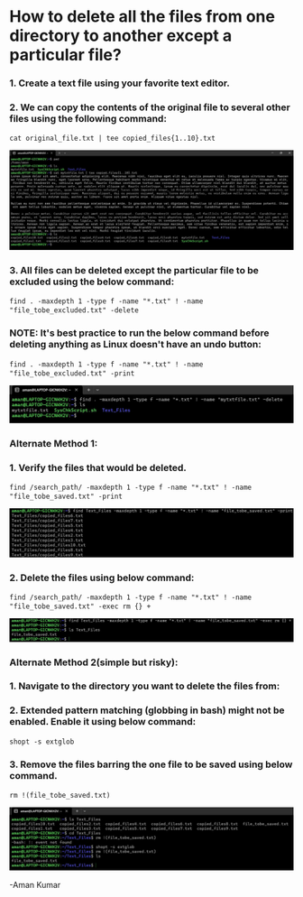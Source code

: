 # How to delete all the files from one directory to another except a particular file?

### 1. Create a text file using your favorite text editor.
### 2. We can copy the contents of the original file to several other files using the following command:
```
cat original_file.txt | tee copied_files{1..10}.txt 
```
![](https://github.com/amancs1422/Practice_Linux/blob/main/Images/Create_txt_file.jpg)<br>
### 3. All files can be deleted except the particular file to be excluded using the below command:
```
find . -maxdepth 1 -type f -name "*.txt" ! -name "file_tobe_excluded.txt" -delete
```
### NOTE: It's best practice to run the below command before deleting anything as Linux doesn't have an undo button:
```
find . -maxdepth 1 -type f -name "*.txt" ! -name "file_tobe_excluded.txt" -print
```
![](https://github.com/amancs1422/Practice_Linux/blob/main/Images/Del_files_excl_one.jpg)<br>
### Alternate Method 1:
### 1. Verify the files that would be deleted.
```
find /search_path/ -maxdepth 1 -type f -name "*.txt" ! -name "file_tobe_saved.txt" -print
```
![](https://github.com/amancs1422/Practice_Linux/blob/main/Images/PrintAlt_Del_files_excl_one.jpg)<br>
### 2. Delete the files using below command:
```
find /search_path/ -maxdepth 1 -type f -name "*.txt" ! -name "file_tobe_saved.txt" -exec rm {} +
```
![](https://github.com/amancs1422/Practice_Linux/blob/main/Images/Alt_Del_files_excl_one.jpg)<br>
### Alternate Method 2(simple but risky):
### 1. Navigate to the directory you want to delete the files from:
### 2. Extended pattern matching (globbing in bash) might not be enabled. Enable it using below command:
```
shopt -s extglob
```
### 3. Remove the files barring the one file to be saved using below command.
```
rm !(file_tobe_saved.txt)
```
![](https://github.com/amancs1422/Practice_Linux/blob/main/Images/2_Del_files_excl_one.jpg)<br>

-Aman Kumar
<!---->
<!-- End of File -->